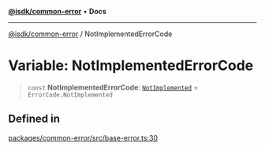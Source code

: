[**@isdk/common-error**](../README.md) • **Docs**

***

[@isdk/common-error](../globals.md) / NotImplementedErrorCode

# Variable: NotImplementedErrorCode

> `const` **NotImplementedErrorCode**: [`NotImplemented`](../enumerations/ErrorCode.md#notimplemented) = `ErrorCode.NotImplemented`

## Defined in

[packages/common-error/src/base-error.ts:30](https://github.com/isdk/common-error.js/blob/f7578a9ecd75a483a24a80a8e96a99303c1ef148/src/base-error.ts#L30)

